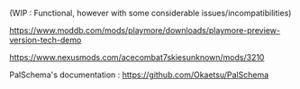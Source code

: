 (WIP : Functional, however with some considerable issues/incompatibilities)

https://www.moddb.com/mods/playmore/downloads/playmore-preview-version-tech-demo

https://www.nexusmods.com/acecombat7skiesunknown/mods/3210

PalSchema's documentation : https://github.com/Okaetsu/PalSchema
